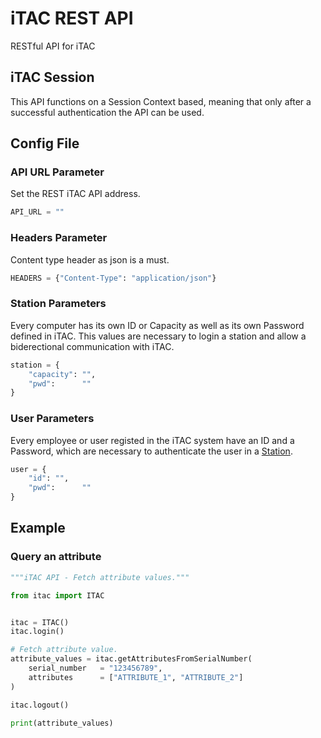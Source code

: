 # iTAC REST API
RESTful API for iTAC

## iTAC Session
This API functions on a Session Context based, meaning that only after a successful authentication the API can be used.

## Config File

### API URL Parameter
Set the REST iTAC API address.
```python
API_URL = ""
```

### Headers Parameter
Content type header as json is a must.
```python
HEADERS = {"Content-Type": "application/json"}
```

### Station Parameters
Every computer has its own ID or Capacity as well as its own Password defined in iTAC. This values are necessary to login a station and allow a biderectional communication with iTAC.
```python
station = {
    "capacity": "",
    "pwd":      ""
}
```

### User Parameters
Every employee or user registed in the iTAC system have an ID and a Password, which are necessary to authenticate the user in a [Station](#station-parameters).
```python
user = {
    "id": "",
    "pwd":      ""
}
```

## Example
### Query an attribute
```python
"""iTAC API - Fetch attribute values."""

from itac import ITAC


itac = ITAC()
itac.login()

# Fetch attribute value.
attribute_values = itac.getAttributesFromSerialNumber(
    serial_number   = "123456789", 
    attributes      = ["ATTRIBUTE_1", "ATTRIBUTE_2"]
)

itac.logout()

print(attribute_values)

```